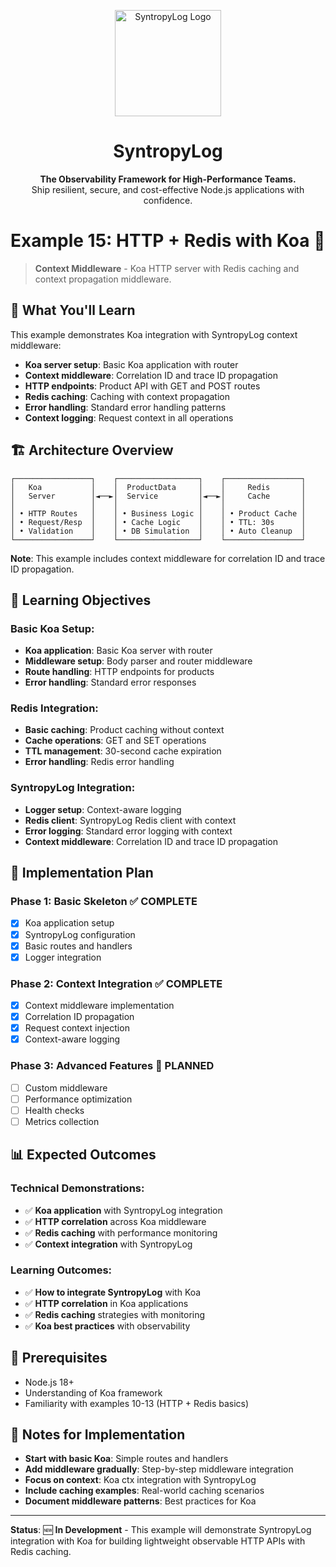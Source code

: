 <p align="center">
  <img src="https://raw.githubusercontent.com/Syntropysoft/syntropylog-examples-/main/assets/syntropyLog-logo.png" alt="SyntropyLog Logo" width="170"/>
</p>

<h1 align="center">SyntropyLog</h1>

<p align="center">
  <strong>The Observability Framework for High-Performance Teams.</strong>
  <br />
  Ship resilient, secure, and cost-effective Node.js applications with confidence.
</p>

# Example 15: HTTP + Redis with Koa 🌊

> **Context Middleware** - Koa HTTP server with Redis caching and context propagation middleware.

## 🎯 What You'll Learn

This example demonstrates Koa integration with SyntropyLog context middleware:

- **Koa server setup**: Basic Koa application with router
- **Context middleware**: Correlation ID and trace ID propagation
- **HTTP endpoints**: Product API with GET and POST routes
- **Redis caching**: Caching with context propagation
- **Error handling**: Standard error handling patterns
- **Context logging**: Request context in all operations

## 🏗️ Architecture Overview

```
┌─────────────────┐    ┌──────────────────┐    ┌─────────────────┐
│   Koa           │    │  ProductData     │    │     Redis       │
│   Server        │◄──►│  Service         │◄──►│     Cache       │
│                 │    │                  │    │                 │
│ • HTTP Routes   │    │ • Business Logic │    │ • Product Cache │
│ • Request/Resp  │    │ • Cache Logic    │    │ • TTL: 30s      │
│ • Validation    │    │ • DB Simulation  │    │ • Auto Cleanup  │
└─────────────────┘    └──────────────────┘    └─────────────────┘
```

**Note**: This example includes context middleware for correlation ID and trace ID propagation.

## 🎯 Learning Objectives

### **Basic Koa Setup:**
- **Koa application**: Basic Koa server with router
- **Middleware setup**: Body parser and router middleware
- **Route handling**: HTTP endpoints for products
- **Error handling**: Standard error responses

### **Redis Integration:**
- **Basic caching**: Product caching without context
- **Cache operations**: GET and SET operations
- **TTL management**: 30-second cache expiration
- **Error handling**: Redis error handling

### **SyntropyLog Integration:**
- **Logger setup**: Context-aware logging
- **Redis client**: SyntropyLog Redis client with context
- **Error logging**: Standard error logging with context
- **Context middleware**: Correlation ID and trace ID propagation

## 🚀 Implementation Plan

### **Phase 1: Basic Skeleton ✅ COMPLETE**
- [x] Koa application setup
- [x] SyntropyLog configuration
- [x] Basic routes and handlers
- [x] Logger integration

### **Phase 2: Context Integration ✅ COMPLETE**
- [x] Context middleware implementation
- [x] Correlation ID propagation
- [x] Request context injection
- [x] Context-aware logging

### **Phase 3: Advanced Features 🚧 PLANNED**
- [ ] Custom middleware
- [ ] Performance optimization
- [ ] Health checks
- [ ] Metrics collection

## 📊 Expected Outcomes

### **Technical Demonstrations:**
- ✅ **Koa application** with SyntropyLog integration
- ✅ **HTTP correlation** across Koa middleware
- ✅ **Redis caching** with performance monitoring
- ✅ **Context integration** with SyntropyLog

### **Learning Outcomes:**
- ✅ **How to integrate SyntropyLog** with Koa
- ✅ **HTTP correlation** in Koa applications
- ✅ **Redis caching** strategies with monitoring
- ✅ **Koa best practices** with observability

## 🔧 Prerequisites

- Node.js 18+
- Understanding of Koa framework
- Familiarity with examples 10-13 (HTTP + Redis basics)

## 📝 Notes for Implementation

- **Start with basic Koa**: Simple routes and handlers
- **Add middleware gradually**: Step-by-step middleware integration
- **Focus on context**: Koa ctx integration with SyntropyLog
- **Include caching examples**: Real-world caching scenarios
- **Document middleware patterns**: Best practices for Koa

---

**Status**: 🆕 **In Development** - This example will demonstrate SyntropyLog integration with Koa for building lightweight observable HTTP APIs with Redis caching. 